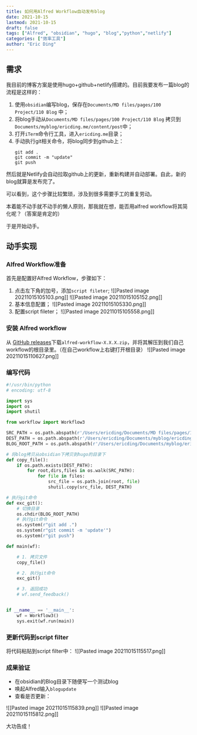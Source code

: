 ```yaml
---
title: 如何用Alfred Workflow自动发布blog
date: 2021-10-15
lastmod: 2021-10-15 
draft: false
tags: ["Alfred", "obsidian", "hugo", "blog","python","netlify"]
categories: ["效率工具"]
author: "Eric Ding"
---
```


## 需求
我目前的博客方案是使用hugo+github+netlify搭建的。目前我要发布一篇blog的流程是这样的：
1. 使用`obsidian`编写blog，保存在`Documents/MD files/pages/100 Project/110 Blog` 中；
2. 将blog手动从`Documents/MD files/pages/100 Project/110 Blog` 拷贝到`Documents/myblog/ericding.me/content/post`中；
3. 打开`iTerm`命令行工具，进入`ericding.me`目录；
4. 手动执行git相关命令，将blog同步到github上：
	```shell
	git add .
	git commit -m "update"
	git push
	```

然后就是Netlify会自动拉取github上的更新，重新构建并自动部署。自此，新的blog就算是发布完了。

可以看到，这个步骤比较繁琐，涉及到很多需要手工的重复劳动。

本着能不动手就不动手的懒人原则，那我就在想，能否用alfred workflow将其简化呢？（答案是肯定的）

于是开始动手。

## 动手实现
### Alfred Workflow准备
首先是配置好Alfred Workflow，步骤如下：
1. 点击左下角的加号，添加`script fileter`;
	![[Pasted image 20211015105103.png]]
	![[Pasted image 20211015105152.png]]
2. 基本信息配置； 
	![[Pasted image 20211015105330.png]]
3. 配置script fileter；
	![[Pasted image 20211015105558.png]]
### 安装 Alfred workflow
从 [GitHub releases](https://github.com/deanishe/alfred-workflow/releases)下载`alfred-workflow-X.X.X.zip`，并将其解压到我们自己workflow的根目录里。（在自己workflow上右键打开根目录）
![[Pasted image 20211015110627.png]]
### 编写代码
```python
#!/usr/bin/python
# encoding: utf-8

import sys
import os
import shutil

from workflow import Workflow3

SRC_PATH = os.path.abspath(r'/Users/ericding/Documents/MD files/pages/100 Project/110 Blog')
DEST_PATH = os.path.abspath(r'/Users/ericding/Documents/myblog/ericding.me/content/post')
BLOG_ROOT_PATH = os.path.abspath(r'/Users/ericding/Documents/myblog/ericding.me/')

# 将blog拷贝从obsidian下拷贝到hugo的目录下
def copy_file():
    if os.path.exists(DEST_PATH):
        for root,dirs,files in os.walk(SRC_PATH):
            for file in files:
                src_file = os.path.join(root, file)
                shutil.copy(src_file, DEST_PATH)

# 执行git命令
def exc_git():
    # 切换目录
    os.chdir(BLOG_ROOT_PATH)
    # 执行git命令
    os.system(r"git add .")
    os.system(r"git commit -m 'update'")
    os.system(r"git push")

def main(wf):

    # 1. 拷贝文件
    copy_file()

    # 2. 执行git命令
    exc_git()

    # 3. 返回成功
    # wf.send_feedback()


if __name__ == '__main__':
    wf = Workflow3()
    sys.exit(wf.run(main))


```

### 更新代码到script filter
将代码粘贴到script filter中：
![[Pasted image 20211015115517.png]]

### 成果验证
- 在obsidian的Blog目录下随便写一个测试blog
- 唤起Alfred输入`blogupdate`
- 查看是否更新：

![[Pasted image 20211015115839.png]]
![[Pasted image 20211015115812.png]]

大功告成！